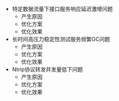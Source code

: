 

* 特定数据流量下接口服务响应延迟激增问题
  * 产生原因
  * 优化方案
  * 优化效果
* 长时间高压力稳定性测试服务频繁GC问题
  * 产生原因
  * 优化方案
  * 优化效果
* Ntrip协议转发并发量低下问题
  * 产生原因
  * 优化方案
  * 优化效果
